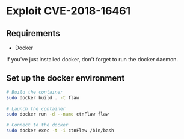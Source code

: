 # Exploit CVE-2018-16461

## Requirements
- Docker

If you've just installed docker, don't forget to run the docker daemon. 

## Set up the docker environment
```bash
# Build the container
sudo docker build . -t flaw

# Launch the container
sudo docker run -d --name ctnFlaw flaw

# Connect to the docker
sudo docker exec -t -i ctnFlaw /bin/bash
```
